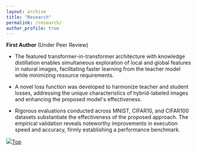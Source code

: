 ```yaml
---
layout: archive
title: "Research"
permalink: /research/
author_profile: true
---
```



<!-- ### A Transformer-in-Transformer Network Utilizing Knowledge Distillation for Image Recognition -->
**First Author** (Under Peer Review)

* The featured transformer-in-transformer architecture with knowledge distillation enables simultaneous exploration of local and global features in natural images, facilitating faster learning from the teacher model while minimizing resource requirements.

* A novel loss function was developed to harmonize teacher and student losses, addressing the unique characteristics of hybrid-labeled images and enhancing the proposed model's effectiveness.

* Rigorous evaluations conducted across MNIST, CIFAR10, and CIFAR100 datasets substantiate the effectiveness of the proposed approach. The empirical validation reveals noteworthy improvements in execution speed and accuracy, firmly establishing a performance benchmark.


[<img src="https://img.icons8.com/emoji/24/000000/up-arrow-emoji.png"/>](https://tauhiddewan.github.io/research/#)[Top](https://tauhiddewan.github.io/research/#)